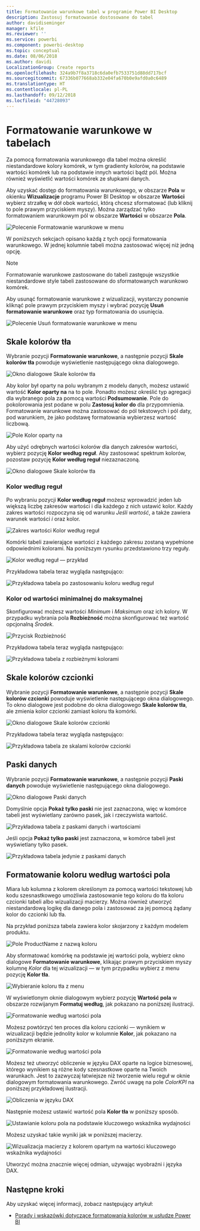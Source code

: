 ```yaml
---
title: Formatowanie warunkowe tabel w programie Power BI Desktop
description: Zastosuj formatowanie dostosowane do tabel
author: davidiseminger
manager: kfile
ms.reviewer: ''
ms.service: powerbi
ms.component: powerbi-desktop
ms.topic: conceptual
ms.date: 08/06/2018
ms.author: davidi
LocalizationGroup: Create reports
ms.openlocfilehash: 324a9b7f8a3718c6da0efb7533751d88dd717bcf
ms.sourcegitcommit: 67336b077668ab332e04fa670b0e9afd0a0c6489
ms.translationtype: HT
ms.contentlocale: pl-PL
ms.lasthandoff: 09/12/2018
ms.locfileid: "44728093"
---
```

# <a name="conditional-formatting-in-tables"></a>Formatowanie warunkowe w tabelach 
Za pomocą formatowania warunkowego dla tabel można określić niestandardowe kolory komórek, w tym gradienty kolorów, na podstawie wartości komórek lub na podstawie innych wartości bądź pól. Można również wyświetlić wartości komórek ze słupkami danych. 

Aby uzyskać dostęp do formatowania warunkowego, w obszarze **Pola** w okienku **Wizualizacje** programu Power BI Desktop w obszarze **Wartości** wybierz strzałkę w dół obok wartości, którą chcesz sformatować (lub kliknij to pole prawym przyciskiem myszy). Można zarządzać tylko formatowaniem warunkowym pól w obszarze **Wartości** w obszarze **Pola**.

![Polecenie Formatowanie warunkowe w menu](media/desktop-conditional-table-formatting/table-formatting-0-popup-menu.png)

W poniższych sekcjach opisano każdą z tych opcji formatowania warunkowego. W jednej kolumnie tabeli można zastosować więcej niż jedną opcję.

> [!NOTE]
> Formatowanie warunkowe zastosowane do tabeli zastępuje wszystkie niestandardowe style tabeli zastosowane do sformatowanych warunkowo komórek.

Aby usunąć formatowanie warunkowe z wizualizacji, wystarczy ponownie kliknąć pole prawym przyciskiem myszy i wybrać pozycję **Usuń formatowanie warunkowe** oraz typ formatowania do usunięcia.

![Polecenie Usuń formatowanie warunkowe w menu](media/desktop-conditional-table-formatting/table-formatting-1-remove.png)

## <a name="background-color-scales"></a>Skale kolorów tła

Wybranie pozycji **Formatowanie warunkowe**, a następnie pozycji **Skale kolorów tła** powoduje wyświetlenie następującego okna dialogowego.

![Okno dialogowe Skale kolorów tła](media/desktop-conditional-table-formatting/table-formatting-1-default-dialog.png)

Aby kolor był oparty na polu wybranym z modelu danych, możesz ustawić wartość **Kolor oparty na** na to pole. Ponadto możesz określić typ agregacji dla wybranego pola za pomocą wartości **Podsumowanie**. Pole do pokolorowania jest podane w polu **Zastosuj kolor do** dla przypomnienia. Formatowanie warunkowe można zastosować do pól tekstowych i pól daty, pod warunkiem, że jako podstawę formatowania wybierzesz wartość liczbową.

![Pole Kolor oparty na](media/desktop-conditional-table-formatting/table-formatting-1-apply-color-to.png)

Aby użyć odrębnych wartości kolorów dla danych zakresów wartości, wybierz pozycję **Kolor według reguł**. Aby zastosować spektrum kolorów, pozostaw pozycję **Kolor według reguł** niezaznaczoną. 

![Okno dialogowe Skale kolorów tła](media/desktop-conditional-table-formatting/table-formatting-1-color-by-rules-dialog.png)

### <a name="color-by-rules"></a>Kolor według reguł

Po wybraniu pozycji **Kolor według reguł** możesz wprowadzić jeden lub większą liczbę zakresów wartości i dla każdego z nich ustawić kolor.  Każdy zakres wartości rozpoczyna się od warunku *Jeśli wartość*, a także zawiera warunek wartości *i* oraz kolor.

![Zakres wartości Kolor według reguł](media/desktop-conditional-table-formatting/table-formatting-1-color-by-rules-if-value.png)

Komórki tabeli zawierające wartości z każdego zakresu zostaną wypełnione odpowiednimi kolorami. Na poniższym rysunku przedstawiono trzy reguły.

![Kolor według reguł — przykład](media/desktop-conditional-table-formatting/table-formatting-1-color-by-rules.png)

Przykładowa tabela teraz wygląda następująco:

![Przykładowa tabela po zastosowaniu koloru według reguł](media/desktop-conditional-table-formatting/table-formatting-1-color-by-rules-table.png)


### <a name="color-minimum-to-maximum"></a>Kolor od wartości minimalnej do maksymalnej

Skonfigurować możesz wartości *Minimum* i *Maksimum* oraz ich kolory. W przypadku wybrania pola **Rozbieżność** można skonfigurować też wartość opcjonalną *Środek*.

![Przycisk Rozbieżność](media/desktop-conditional-table-formatting/table-formatting-1-diverging.png)

Przykładowa tabela teraz wygląda następująco:

![Przykładowa tabela z rozbieżnymi kolorami](media/desktop-conditional-table-formatting/table-formatting-1-diverging-table.png)

## <a name="font-color-scales"></a>Skale kolorów czcionki

Wybranie pozycji **Formatowanie warunkowe**, a następnie pozycji **Skale kolorów czcionki** powoduje wyświetlenie następującego okna dialogowego. To okno dialogowe jest podobne do okna dialogowego **Skale kolorów tła**, ale zmienia kolor czcionki zamiast koloru tła komórki.

![Okno dialogowe Skale kolorów czcionki](media/desktop-conditional-table-formatting/table-formatting-2-diverging.png)

Przykładowa tabela teraz wygląda następująco:

![Przykładowa tabela ze skalami kolorów czcionki](media/desktop-conditional-table-formatting/table-formatting-2-table.png)

## <a name="data-bars"></a>Paski danych

Wybranie pozycji **Formatowanie warunkowe**, a następnie pozycji **Paski danych** powoduje wyświetlenie następującego okna dialogowego. 

![Okno dialogowe Paski danych](media/desktop-conditional-table-formatting/table-formatting-3-default.png)

Domyślnie opcja **Pokaż tylko paski** nie jest zaznaczona, więc w komórce tabeli jest wyświetlany zarówno pasek, jak i rzeczywista wartość.

![Przykładowa tabela z paskami danych i wartościami](media/desktop-conditional-table-formatting/table-formatting-3-default-table.png)

Jeśli opcja **Pokaż tylko paski** jest zaznaczona, w komórce tabeli jest wyświetlany tylko pasek.

![Przykładowa tabela jedynie z paskami danych](media/desktop-conditional-table-formatting/table-formatting-3-default-table-bars.png)

## <a name="color-formatting-by-field-value"></a>Formatowanie koloru według wartości pola

Miara lub kolumna z kolorem określonym za pomocą wartości tekstowej lub kodu szesnastkowego umożliwia zastosowanie tego koloru do tła koloru czcionki tabeli albo wizualizacji macierzy. Można również utworzyć niestandardową logikę dla danego pola i zastosować za jej pomocą żądany kolor do czcionki lub tła.

Na przykład poniższa tabela zawiera kolor skojarzony z każdym modelem produktu. 

![Pole ProductName z nazwą koloru](media/desktop-conditional-table-formatting/conditional-table-formatting_01.png)

Aby sformatować komórkę na podstawie jej wartości pola, wybierz okno dialogowe **Formatowanie warunkowe**, klikając prawym przyciskiem myszy kolumnę *Kolor* dla tej wizualizacji — w tym przypadku wybierz z menu pozycję **Kolor tła**. 

![Wybieranie koloru tła z menu](media/desktop-conditional-table-formatting/conditional-table-formatting_02.png)

W wyświetlonym oknie dialogowym wybierz pozycję **Wartość pola** w obszarze rozwijanym **Formatuj według**, jak pokazano na poniższej ilustracji.

![Formatowanie według wartości pola](media/desktop-conditional-table-formatting/conditional-table-formatting_03.png)

Możesz powtórzyć ten proces dla koloru czcionki — wynikiem w wizualizacji będzie jednolity kolor w kolumnie **Kolor**, jak pokazano na poniższym ekranie.

![Formatowanie według wartości pola](media/desktop-conditional-table-formatting/conditional-table-formatting_04.png)

Możesz też utworzyć obliczenie w języku DAX oparte na logice biznesowej, którego wynikiem są różne kody szesnastkowe oparte na Twoich warunkach. Jest to zazwyczaj łatwiejsze niż tworzenie wielu reguł w oknie dialogowym formatowania warunkowego. Zwróć uwagę na pole *ColorKPI* na poniższej przykładowej ilustracji.

![Obliczenia w języku DAX](media/desktop-conditional-table-formatting/conditional-table-formatting_05.png)

Następnie możesz ustawić wartość pola **Kolor tła** w poniższy sposób.

![Ustawianie koloru pola na podstawie kluczowego wskaźnika wydajności](media/desktop-conditional-table-formatting/conditional-table-formatting_06.png)

Możesz uzyskać takie wyniki jak w poniższej macierzy.

![Wizualizacja macierzy z kolorem opartym na wartości kluczowego wskaźnika wydajności](media/desktop-conditional-table-formatting/conditional-table-formatting_07.png)

Utworzyć można znacznie więcej odmian, używając wyobraźni i języka DAX.

## <a name="next-steps"></a>Następne kroki
Aby uzyskać więcej informacji, zobacz następujący artykuł:  

* [Porady i wskazówki dotyczące formatowania kolorów w usłudze Power BI](visuals/service-tips-and-tricks-for-color-formatting.md)  

